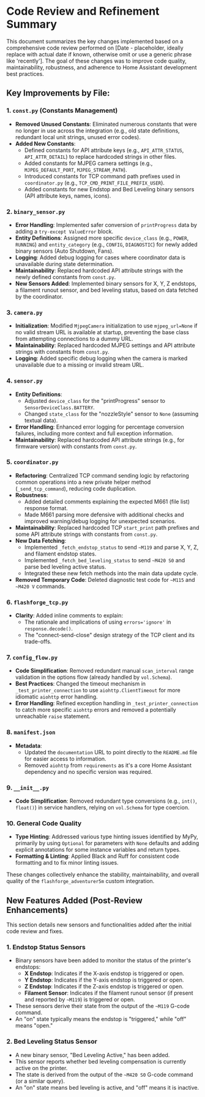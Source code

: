 # Code Review and Refinement Summary

This document summarizes the key changes implemented based on a comprehensive code review performed on [Date - placeholder, ideally replace with actual date if known, otherwise omit or use a generic phrase like 'recently']. The goal of these changes was to improve code quality, maintainability, robustness, and adherence to Home Assistant development best practices.

## Key Improvements by File:

### 1. `const.py` (Constants Management)
- **Removed Unused Constants**: Eliminated numerous constants that were no longer in use across the integration (e.g., old state definitions, redundant local unit strings, unused error codes).
- **Added New Constants**:
    - Defined constants for API attribute keys (e.g., `API_ATTR_STATUS`, `API_ATTR_DETAIL`) to replace hardcoded strings in other files.
    - Added constants for MJPEG camera settings (e.g., `MJPEG_DEFAULT_PORT`, `MJPEG_STREAM_PATH`).
    - Introduced constants for TCP command path prefixes used in `coordinator.py` (e.g., `TCP_CMD_PRINT_FILE_PREFIX_USER`).
    - Added constants for new Endstop and Bed Leveling binary sensors (API attribute keys, names, icons).

### 2. `binary_sensor.py`
- **Error Handling**: Implemented safer conversion of `printProgress` data by adding a `try-except ValueError` block.
- **Entity Definitions**: Assigned more specific `device_class` (e.g., `POWER`, `RUNNING`) and `entity_category` (e.g., `CONFIG`, `DIAGNOSTIC`) for newly added binary sensors (Auto Shutdown, Fans).
- **Logging**: Added debug logging for cases where coordinator data is unavailable during state determination.
- **Maintainability**: Replaced hardcoded API attribute strings with the newly defined constants from `const.py`.
- **New Sensors Added**: Implemented binary sensors for X, Y, Z endstops, a filament runout sensor, and bed leveling status, based on data fetched by the coordinator.

### 3. `camera.py`
- **Initialization**: Modified `MjpegCamera` initialization to use `mjpeg_url=None` if no valid stream URL is available at startup, preventing the base class from attempting connections to a dummy URL.
- **Maintainability**: Replaced hardcoded MJPEG settings and API attribute strings with constants from `const.py`.
- **Logging**: Added specific debug logging when the camera is marked unavailable due to a missing or invalid stream URL.

### 4. `sensor.py`
- **Entity Definitions**:
    - Adjusted `device_class` for the "printProgress" sensor to `SensorDeviceClass.BATTERY`.
    - Changed `state_class` for the "nozzleStyle" sensor to `None` (assuming textual data).
- **Error Handling**: Enhanced error logging for percentage conversion failures, including more context and full exception information.
- **Maintainability**: Replaced hardcoded API attribute strings (e.g., for firmware version) with constants from `const.py`.

### 5. `coordinator.py`
- **Refactoring**: Centralized TCP command sending logic by refactoring common operations into a new private helper method (`_send_tcp_command`), reducing code duplication.
- **Robustness**:
    - Added detailed comments explaining the expected M661 (file list) response format.
    - Made M661 parsing more defensive with additional checks and improved warning/debug logging for unexpected scenarios.
- **Maintainability**: Replaced hardcoded TCP `start_print` path prefixes and some API attribute strings with constants from `const.py`.
- **New Data Fetching**:
    - Implemented `_fetch_endstop_status` to send `~M119` and parse X, Y, Z, and filament endstop states.
    - Implemented `_fetch_bed_leveling_status` to send `~M420 S0` and parse bed leveling active status.
    - Integrated these new fetch methods into the main data update cycle.
- **Removed Temporary Code**: Deleted diagnostic test code for `~M115` and `~M420 V` commands.

### 6. `flashforge_tcp.py`
- **Clarity**: Added inline comments to explain:
    - The rationale and implications of using `errors='ignore'` in `response.decode()`.
    - The "connect-send-close" design strategy of the TCP client and its trade-offs.

### 7. `config_flow.py`
- **Code Simplification**: Removed redundant manual `scan_interval` range validation in the options flow (already handled by `vol.Schema`).
- **Best Practices**: Changed the timeout mechanism in `_test_printer_connection` to use `aiohttp.ClientTimeout` for more idiomatic `aiohttp` error handling.
- **Error Handling**: Refined exception handling in `_test_printer_connection` to catch more specific `aiohttp` errors and removed a potentially unreachable `raise` statement.

### 8. `manifest.json`
- **Metadata**:
    - Updated the `documentation` URL to point directly to the `README.md` file for easier access to information.
    - Removed `aiohttp` from `requirements` as it's a core Home Assistant dependency and no specific version was required.

### 9. `__init__.py`
- **Code Simplification**: Removed redundant type conversions (e.g., `int()`, `float()`) in service handlers, relying on `vol.Schema` for type coercion.

### 10. General Code Quality
- **Type Hinting**: Addressed various type hinting issues identified by MyPy, primarily by using `Optional` for parameters with `None` defaults and adding explicit annotations for some instance variables and return types.
- **Formatting & Linting**: Applied Black and Ruff for consistent code formatting and to fix minor linting issues.

These changes collectively enhance the stability, maintainability, and overall quality of the `flashforge_adventurer5m` custom integration.

## New Features Added (Post-Review Enhancements)

This section details new sensors and functionalities added after the initial code review and fixes.

### 1. Endstop Status Sensors
- Binary sensors have been added to monitor the status of the printer's endstops:
    - **X Endstop**: Indicates if the X-axis endstop is triggered or open.
    - **Y Endstop**: Indicates if the Y-axis endstop is triggered or open.
    - **Z Endstop**: Indicates if the Z-axis endstop is triggered or open.
    - **Filament Sensor**: Indicates if the filament runout sensor (if present and reported by `~M119`) is triggered or open.
- These sensors derive their state from the output of the `~M119` G-code command.
- An "on" state typically means the endstop is "triggered," while "off" means "open."

### 2. Bed Leveling Status Sensor
- A new binary sensor, "Bed Leveling Active," has been added.
- This sensor reports whether bed leveling compensation is currently active on the printer.
- The state is derived from the output of the `~M420 S0` G-code command (or a similar query).
- An "on" state means bed leveling is active, and "off" means it is inactive.
